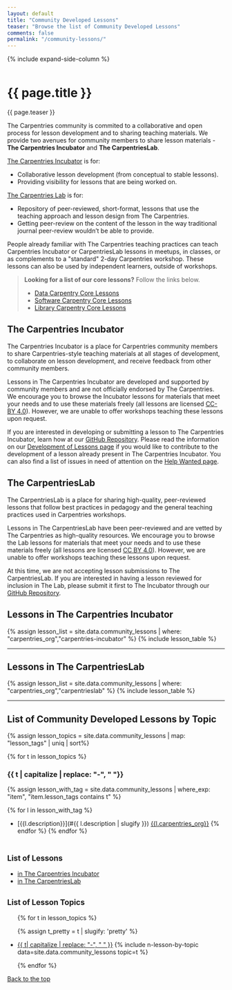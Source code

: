 ```yaml
---
layout: default
title: "Community Developed Lessons"
teaser: "Browse the list of Community Developed Lessons"
comments: false
permalink: "/community-lessons/"
---
```


{% include expand-side-column %}

<div class="row t30">

<div class="medium-8 column list-posts">

  <div itemprop="name">
  <h1>{{ page.title }}</h1>
  </div>

  <p class="teaser" itemprop="description">
    {{ page.teaser }}
  </p>


The Carpentries community is commited to a collaborative and open process for lesson development and to sharing teaching materials. We
provide two avenues for community members to share lesson materials - **The Carpentries Incubator** and **The CarpentriesLab**.

[The Carpentries Incubator](#the-carpentries-incubator) is for:
* Collaborative lesson development (from conceptual to stable lessons).
* Providing visibility for lessons that are being worked on.

[The Carpentries Lab](#the-carpentrieslab) is for:
* Repository of peer-reviewed, short-format, lessons that use the teaching approach and lesson design from The Carpentries.
* Getting peer-review on the content of the lesson in the way traditional journal peer-review wouldn’t be able to provide.

People already familiar with The Carpentries teaching practices can teach
Carpentries Incubator or CarpentriesLab lessons in meetups, in classes, or as complements to a "standard" 2-day Carpentries workshop.
These lessons can also be used by independent learners, outside of workshops.

> **Looking for a list of our core lessons?** Follow the links below.
> * [Data Carpentry Core Lessons](https://datacarpentry.org/lessons/)
> * [Software Carpentry Core Lessons](https://software-carpentry.org/lessons/index.html)
> * [Library Carpentry Core Lessons](https://librarycarpentry.org/lessons/)

## The Carpentries Incubator

The Carpentries Incubator is a place for Carpentries community members to share Carpentries-style teaching materials at all stages of development, to collaborate on lesson development, and receive feedback from other community members.

Lessons in The Carpentries Incubator are developed and supported by community members and are not officially endorsed by The Carpentries. We encourage you to browse the Incubator lessons for materials that meet your needs and to use these materials freely (all lessons are licensed [CC-BY 4.0](https://creativecommons.org/licenses/by/4.0/)). However, we are unable to offer workshops teaching these lessons upon request.

If you are interested in developing or submitting a lesson to The Carpentries Incubator, learn how at our [GitHub Repository](https://github.com/carpentries-incubator/proposals#readme). Please read the information on our [Development of Lessons page](/involved-lessons/) if you would like to contribute to the development of a lesson already present in The Carpentries Incubator. You can also find a list of issues in need of attention on the [Help Wanted page](/help-wanted-issues/).

## The CarpentriesLab

The CarpentriesLab is a place for sharing high-quality, peer-reviewed lessons that follow best practices in pedagogy and the general teaching practices used in Carpentries workshops.

Lessons in The CarpentriesLab have been peer-reviewed and are vetted by The Carpentries as high-quality resources.
We encourage you to browse the Lab lessons for materials that meet your needs and to use these materials freely (all lessons are
licensed [CC BY 4.0](https://creativecommons.org/licenses/by/4.0/)). However, we are unable to offer workshops teaching these lessons upon
request.

At this time, we are not accepting lesson submissions to The CarpentriesLab. If you are interested in having a lesson reviewed for inclusion in The Lab, please submit it first to The Incubator through our [GitHub Repository](https://github.com/carpentries-incubator/proposals#readme).

## Lessons in The Carpentries Incubator

{% assign lesson_list = site.data.community_lessons | where: "carpentries_org","carpentries-incubator" %}
{% include lesson_table %}

<hr>

## Lessons in The CarpentriesLab

{% assign lesson_list = site.data.community_lessons | where: "carpentries_org","carpentrieslab" %}
{% include lesson_table %}

<hr>

## List of Community Developed Lessons by Topic

{% assign lesson_topics = site.data.community_lessons | map: "lesson_tags" | uniq | sort%}

{% for t in lesson_topics %}

### {{ t | capitalize | replace: "-", " "}}

{% assign lesson_with_tag = site.data.community_lessons | where_exp: "item", "item.lesson_tags contains t" %}

{% for l in lesson_with_tag %}
- [{{l.description}}](#{{ l.description | slugify }}) <a href="#lessons-in-the-{{l.carpentries_org}}"><span class="{{ l.carpentries_org }} radius label">{{l.carpentries_org}}</span></a>
{% endfor %}
{% endfor %}

</div>

<div class="medium-4 column list-tags">

<h2><small>List of Lessons</small></h2>

* <a href="#lessons-in-the-carpentries-incubator">in The Carpentries Incubator</a>
* <a href="#lessons-in-the-carpentrieslab">in The CarpentriesLab</a>

<h2><small>List of Lesson Topics</small></h2>
<ul>

{% for t in lesson_topics %}

{% assign t_pretty = t | slugify: 'pretty' %}
<li><a href="#{{t_pretty}}">{{ t| capitalize | replace: "-", " " }}</a> {% include n-lesson-by-topic data=site.data.community_lessons topic=t %}</li>

{% endfor %}

</ul>

<div style="position: sticky; top: 4rem;">
  <a href="#top-of-page"><i class="fas fa-chevron-up"></i> Back to the top</a>
</div>


</div>

</div>
